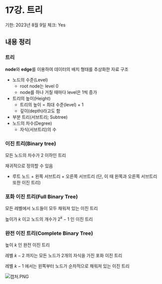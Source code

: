 # 17강. 트리

기한: 2023년 8월 9일
체크: Yes

## 내용 정리

### 트리

**node**와 **edge**를 이용하여 데이터의 배치 형태를 추상화한 자료 구조

- 노드의 수준(Level)
    - root node는 level 0
    - node를 하나 거칠 때마다 level은 1씩 증가
- 트리의 높이(Height)
    - 트리의 높이 = 최대 수준(level) + 1
    - 깊이(depth)라고도 함
- 부분 트리(서브트리; Subtree)
- 노드의 차수(Degree)
    - 자식(서브트리)의 수

### 이진 트리(Binary tree)

모든 노드의 차수가 2 이하인 트리

재귀적으로 정의할 수 있음

- 루트 노드 + 왼쪽 서브트리 + 오른쪽 서브트리
(단, 이 때 왼쪽과 오른쪽 서브트리 또한 이진 트리)

### 포화 이진 트리(Full Binary Tree)

모든 레벨에서 노드들이 모두 채워져 있는 이진 트리

높이가 $k$ 이고 노드의 개수가 $2^{k}-1$ 인 이진 트리

### 완전 이진 트리(Complete Binary Tree)

높이 $k$ 인 완전 이진 트리

레벨 $k-2$ 까지는 모든 노드가 2개의 자식을 가진 포화 이진 트리

레벨 $k-1$ 에서는 왼쪽부터 노드가 순차적으로 채워져 있는 이진 트리

![캡처.PNG](17%E1%84%80%E1%85%A1%E1%86%BC%20%E1%84%90%E1%85%B3%E1%84%85%E1%85%B5%20ecf0b7e9da31435c87dbb3edb84328e7/%25EC%25BA%25A1%25EC%25B2%2598.png)